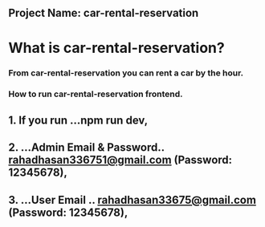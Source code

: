 ## Project Name: car-rental-reservation

# What is car-rental-reservation?

### From car-rental-reservation you can rent a car by the hour.

### How to run car-rental-reservation frontend.

## 1. If you run ...**npm run dev**,

## 2. ...**Admin Email & Password**.. rahadhasan336751@gmail.com (Password: 12345678),

## 3. ...**User Email** .. rahadhasan33675@gmail.com (Password: 12345678),
